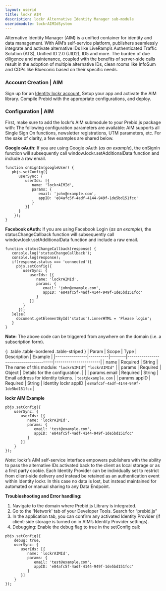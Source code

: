 ```yaml
---
layout: userid
title: lockr AIM
description: lockr Alternative Identity Manager sub-module
useridmodule: lockrAIMIdSystem
---
```


Alternative Identity Manager (AIM) is a unified container for identity and data management.
With AIM’s self-service platform, publishers seamlessly integrate and activate alternative IDs like LiveRamp’s Authenticated Traffic Solution (ATS), Unified ID 2.0 (UID2), ID5 and more. The burden of due diligence and maintenance, coupled with the benefits of server-side calls result in the adoption of multiple alternative IDs, clean rooms like InfoSum and CDPs like Blueconic based on their specific needs.

### **Account Creation | AIM**

Sign up for an [Identity lockr account.](https://sso.loc.kr/console/signup)
Setup your app and activate the AIM library.
Compile Prebid with the appropriate configurations, and deploy.

### **Configuration | AIM**

First, make sure to add the lockr’s AIM submodule to your Prebid.js package with:
The following configuration parameters are available:
AIM supports all Single Sign On functions, newsletter registrations, UTM parameters, etc. For the sake of clarity, a few examples are shared below.

**Google oAuth:**
If you are using Google oAuth (_as an example_), the onSignIn function will subsequently call window.lockr.setAdditionalData function and include a raw email.

```
function onSignIn(googleUser) {
   pbjs.setConfig({
      userSync: {
         userIds: [{
            name: 'lockrAIMId',
            params: {
               email: 'john@example.com',
               appID: 'e84afc5f-4adf-4144-949f-1de5bd151fcc'
            }
         }]
      }
    });
}
```

**Facebook oAuth:**
If you are using Facebook Login (_as an example_), the statusChangeCallback function will subsequently call window.lockr.setAdditionalData function and include a raw email.

```
function statusChangeCallback(response) {
   console.log('statusChangeCallback');
   console.log(response);
   if(response.status === 'connected'){
     pbjs.setConfig({
        userSync: {
           userIds: [{
              name: 'lockrAIMId',
              params: {
                 email: 'john@example.com',
                 appID: 'e84afc5f-4adf-4144-949f-1de5bd151fcc'
              }
           }]
        }
      });
   }else{
     document.getElementById('status').innerHTML = 'Please login';
   }
}
```

**Note:** The above code can be triggered from anywhere on the domain (i.e. a subscription form).

{: .table .table-bordered .table-striped }
| Param          | Scope    | Type   | Description                            | Example               |
|----------------|----------|--------|----------------------------------------|-----------------------|
| name           | Required | String | The name of this module: `"lockrAIMId"`| `"lockrAIMId"`        |
| params         | Required | Object | Details for the configuration.         |                       |
| params.email   | Required | String | Email address for identity tokens.     | `test@example.com`    |
| params.appID   | Required | String | Identity lockr appID                   | `e84afc5f-4adf-4144-949f-1de5bd151fcc`    |


**lockr AIM Example**

```
pbjs.setConfig({
    userSync: {
       userIds: [{
          name: 'lockrAIMId',
          params: {
             email: 'test@example.com',
             appID: 'e84afc5f-4adf-4144-949f-1de5bd151fcc'
          }
       }]
    }
});
```

_Note_: lockr’s AIM self-service interface empowers publishers with the ability to pass the alternative IDs activated back to the client as local storage or as a first party cookie. Each Identity Provider can be individually set to restrict from client-side delivery and instead be retained as an authentication event within Identity lockr. In this case no data is lost, but instead maintained for automated or manual sharing to any Data Endpoint.

**Troubleshooting and Error handling:**

1. Navigate to the domain where Prebid.js Library is integrated.
2. Go to the 'Network' tab of your Developer Tools. Search for “prebid.js”
3. In the application tab, you can confirm any activated Identity Provider (if client-side storage is turned on in AIM’s Identity Provider settings).
4. Debugging:
   Enable the debug flag to true in the setConfig call:

```
pbjs.setConfig({
    debug: true,
    userSync: {
       userIds: [{
          name: 'lockrAIMId',
          params: {
             email: 'test@example.com',
             appID: 'e84afc5f-4adf-4144-949f-1de5bd151fcc'
          }
       }]
    }
});
```